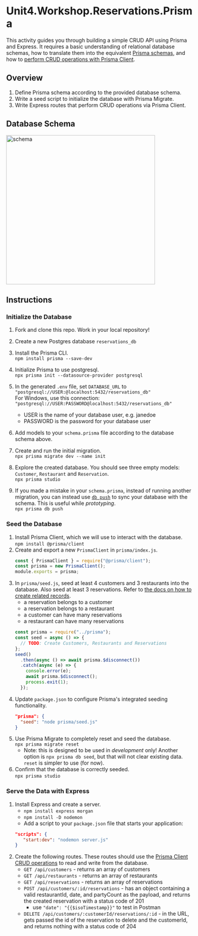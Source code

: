 # Unit4.Workshop.Reservations.Prisma

This activity guides you through building a simple CRUD API using Prisma and Express. It requires a basic understanding of relational database schemas, how to translate them into the equivalent [Prisma schemas](https://www.prisma.io/docs/concepts/components/prisma-schema), and how to [perform CRUD operations with Prisma Client](https://www.prisma.io/docs/concepts/components/prisma-client/crud).

## Overview

1. Define Prisma schema according to the provided database schema.
1. Write a seed script to initialize the database with Prisma Migrate.
1. Write Express routes that perform CRUD operations via Prisma Client.

## Database Schema

<img src="database_schema.svg" alt="schema" width="400"/>

## Instructions

### Initialize the Database

1. Fork and clone this repo. Work in your local repository!
1. Create a new Postgres database `reservations_db`
1. Install the Prisma CLI.\
   `npm install prisma --save-dev`
1. Initialize Prisma to use postgresql.\
   `npx prisma init --datasource-provider postgresql`
1. In the generated `.env` file, set `DATABASE_URL` to `"postgresql://USER:@localhost:5432/reservations_db"`\
   For Windows, use this connection:
   `"postgresql://USER:PASSWORD@localhost:5432/reservations_db"`

   - USER is the name of your database user, e.g. janedoe
   - PASSWORD is the password for your database user

1. Add models to your `schema.prisma` file according to the database schema above.
1. Create and run the initial migration.\
   `npx prisma migrate dev --name init`
1. Explore the created database. You should see three empty models: `Customer`, `Restaurant` and `Reservation`.\
   `npx prisma studio`
1. If you made a mistake in your `schema.prisma`, instead of running another migration, you can instead use [`db push`](https://www.prisma.io/docs/guides/migrate/prototyping-schema-db-push) to sync your database with the schema. This is useful while _prototyping_.\
   `npx prisma db push`

### Seed the Database

1. Install Prisma Client, which we will use to interact with the database.\
   `npm install @prisma/client`
1. Create and export a new `PrismaClient` in `prisma/index.js`.
   ```js
   const { PrismaClient } = require("@prisma/client");
   const prisma = new PrismaClient();
   module.exports = prisma;
   ```
1. In `prisma/seed.js`, seed at least 4 customers and 3 restaurants into the database. Also seed at least 3 reservations.
   Refer to [the docs on how to create related records](https://www.prisma.io/docs/concepts/components/prisma-client/relation-queries#create-a-related-record).
   - a reservation belongs to a customer
   - a reservation belongs to a restaurant
   - a customer can have many reservations
   - a restaurant can have many reservations
   ```js
   const prisma = require("../prisma");
   const seed = async () => {
     // TODO: Create Customers, Restaurants and Reservations
   };
   seed()
     .then(async () => await prisma.$disconnect())
     .catch(async (e) => {
       console.error(e);
       await prisma.$disconnect();
       process.exit(1);
     });
   ```
1. Update `package.json` to configure Prisma's integrated seeding functionality.
   ```json
   "prisma": {
     "seed": "node prisma/seed.js"
   }
   ```
1. Use Prisma Migrate to completely reset and seed the database.\
   `npx prisma migrate reset`
   - Note: this is designed to be used in _development_ only! Another option is `npx prisma db seed`, but that will not clear existing data. `reset` is simpler to use (for now).
1. Confirm that the database is correctly seeded.\
   `npx prisma studio`

### Serve the Data with Express

1. Install Express and create a server.
   - `npm install express morgan`
   - `npm install -D nodemon`
   - Add a script to your `package.json` file that starts your application:
   ```json
   "scripts": {
      "start:dev": "nodemon server.js"
   }
   ```
1. Create the following routes. These routes should use the [Prisma Client CRUD operations](https://www.prisma.io/docs/concepts/components/prisma-client/crud) to read and write from the database.
   - `GET /api/customers` - returns an array of customers
   - `GET /api/restaurants` - returns an array of restaurants
   - `GET /api/reservations` - returns an array of reservations
   - `POST /api/customers/:id/reservations` - has an object containing a valid restaurantId, date, and partyCount as the payload, and returns the created reservation with a status code of 201
     - use `"date": "{{$isoTimestamp}}"` to test in Postman
   - `DELETE /api/customers/:customerId/reservations/:id` - in the URL, gets passed the id of the reservation to delete and the customerId, and returns nothing with a status code of 204
